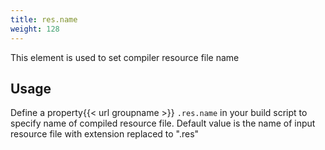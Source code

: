 ```yaml
---
title: res.name
weight: 128
---
```


This element is used to set compiler resource file name

<a name="IncludedirsUsage"></a>
## Usage ##

Define  a property{{< url groupname >}} `.res.name` in your build script to specify name of compiled resource file.
Default value is the name of input resource file with extension replaced to &quot;.res&quot;

